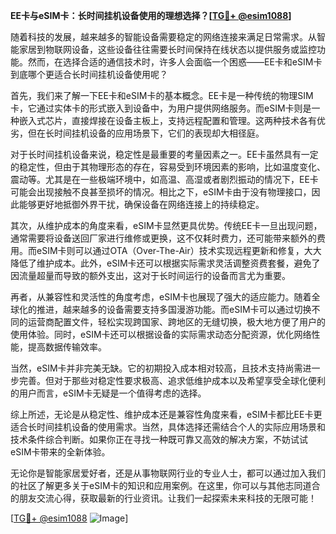 **EE卡与eSIM卡：长时间挂机设备使用的理想选择？[[TG💪+ @esim1088](https://t.me/s/esim1088)]**

随着科技的发展，越来越多的智能设备需要稳定的网络连接来满足日常需求。从智能家居到物联网设备，这些设备往往需要长时间保持在线状态以提供服务或监控功能。然而，在选择合适的通信技术时，许多人会面临一个困惑——EE卡和eSIM卡到底哪个更适合长时间挂机设备使用呢？

首先，我们来了解一下EE卡和eSIM卡的基本概念。EE卡是一种传统的物理SIM卡，它通过实体卡的形式嵌入到设备中，为用户提供网络服务。而eSIM卡则是一种嵌入式芯片，直接焊接在设备主板上，支持远程配置和管理。这两种技术各有优劣，但在长时间挂机设备的应用场景下，它们的表现却大相径庭。

对于长时间挂机设备来说，稳定性是最重要的考量因素之一。EE卡虽然具有一定的稳定性，但由于其物理形态的存在，容易受到环境因素的影响，比如温度变化、震动等。尤其是在一些极端环境中，如高温、高湿或者剧烈振动的情况下，EE卡可能会出现接触不良甚至损坏的情况。相比之下，eSIM卡由于没有物理接口，因此能够更好地抵御外界干扰，确保设备在网络连接上的持续稳定。

其次，从维护成本的角度来看，eSIM卡显然更具优势。传统EE卡一旦出现问题，通常需要将设备送回厂家进行维修或更换，这不仅耗时费力，还可能带来额外的费用。而eSIM卡则可以通过OTA（Over-The-Air）技术实现远程更新和修复，大大降低了维护成本。此外，eSIM卡还可以根据实际需求灵活调整资费套餐，避免了因流量超量而导致的额外支出，这对于长时间运行的设备而言尤为重要。

再者，从兼容性和灵活性的角度考虑，eSIM卡也展现了强大的适应能力。随着全球化的推进，越来越多的设备需要支持多国漫游功能。而eSIM卡可以通过切换不同的运营商配置文件，轻松实现跨国家、跨地区的无缝切换，极大地方便了用户的使用体验。同时，eSIM卡还可以根据设备的实际需求动态分配资源，优化网络性能，提高数据传输效率。

当然，eSIM卡并非完美无缺。它的初期投入成本相对较高，且技术支持尚需进一步完善。但对于那些对稳定性要求极高、追求低维护成本以及希望享受全球化便利的用户而言，eSIM卡无疑是一个值得考虑的选择。

综上所述，无论是从稳定性、维护成本还是兼容性角度来看，eSIM卡都比EE卡更适合长时间挂机设备的使用需求。当然，具体选择还需结合个人的实际应用场景和技术条件综合判断。如果你正在寻找一种既可靠又高效的解决方案，不妨试试eSIM卡带来的全新体验。

无论你是智能家居爱好者，还是从事物联网行业的专业人士，都可以通过加入我们的社区了解更多关于eSIM卡的知识和应用案例。在这里，你可以与其他志同道合的朋友交流心得，获取最新的行业资讯。让我们一起探索未来科技的无限可能！

[[TG💪+ @esim1088](https://t.me/s/esim1088) ![Image](https://i.postimg.cc/4NQfJmqS/Snipaste-2025-05-13-00-14-12.png)]